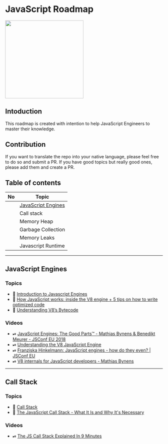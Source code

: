 # JavaScript Roadmap

<img src="https://upload.wikimedia.org/wikipedia/commons/thumb/9/99/Unofficial_JavaScript_logo_2.svg/2048px-Unofficial_JavaScript_logo_2.svg.png" width="250" height="250" />

## Intoduction
This roadmap is created with intention to help JavaScript Engineers to master their knowledge.

## Contribution
If you want to translate the repo into your native language, please feel free to do so and submit a PR. If you have good topics but really good ones, please add them and create a PR.

## Table of contents
| No | Topic
| ------- | ---
|  | [JavaScript Engines](#javaScript-engines)
|  | Call stack
|  | Memory Heap
|  | Garbage Collection
|  | Memory Leaks
|  | Javascript Runtime

---

## JavaScript Engines

### Topics
- 📝 [Introduction to Javascript Engines](https://www.geeksforgeeks.org/introduction-to-javascript-engines/)
- 📝 [How JavaScript works: inside the V8 engine + 5 tips on how to write optimized code](https://medium.com/sessionstack-blog/how-javascript-works-inside-the-v8-engine-5-tips-on-how-to-write-optimized-code-ac089e62b12e)
- 📝 [Understanding V8’s Bytecode](https://medium.com/dailyjs/understanding-v8s-bytecode-317d46c94775)

### Videos
- ⏯ [JavaScript Engines: The Good Parts™ - Mathias Bynens & Benedikt Meurer - JSConf EU 2018](https://www.youtube.com/watch?v=5nmpokoRaZI)
- ⏯ [Understanding the V8 JavaScript Engine](https://www.youtube.com/watch?v=xckH5s3UuX4)
- ⏯ [Franziska Hinkelmann: JavaScript engines - how do they even? | JSConf EU](https://www.youtube.com/watch?v=p-iiEDtpy6I)
- ⏯ [V8 internals for JavaScript developers - Mathias Bynens](https://www.youtube.com/watch?v=m9cTaYI95Zc)

---

## Call Stack

### Topics
- 📝 [Call Stack](https://developer.mozilla.org/en-US/docs/Glossary/Call_stack)
- 📝 [The JavaScript Call Stack - What It Is and Why It's Necessary](https://www.freecodecamp.org/news/understanding-the-javascript-call-stack-861e41ae61d4/)

### Videos
- ⏯ [The JS Call Stack Explained In 9 Minutes](https://www.youtube.com/watch?v=W8AeMrVtFLY)

